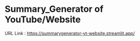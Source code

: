 # Summary_Generator of YouTube/Website


URL Link : https://summarygenerator-yt-website.streamlit.app/
